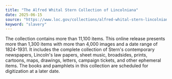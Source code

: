 ```yaml
---
title: "The Alfred Whital Stern Collection of Lincolniana"
date: 2025-06-15
source: "https://www.loc.gov/collections/alfred-whital-stern-lincolniana/about-this-collection/"
keyword: "slavery"
---
```


The collection contains more than 11,100 items. This online release presents more than 1,300 items with more than 4,000 images and a date range of 1824-1931. It includes the complete collection of Stern's contemporary newspapers, Lincoln's law papers, sheet music, broadsides, prints, cartoons, maps, drawings, letters, campaign tickets, and other ephemeral items. The books and pamphlets in this collection are scheduled for digitization at a later date.

